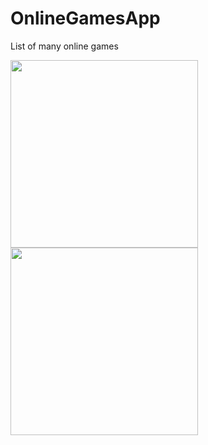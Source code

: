 # OnlineGamesApp
List of many online games


<p float="left">
  <img src="https://github.com/salvator627/OnlineGamesApp/assets/57354073/a7f90978-24be-4c0b-bddd-d6c42ba90b6a)https://github.com/salvator627/OnlineGamesApp/assets/57354073/a7f90978-24be-4c0b-bddd-d6c42ba90b6a" width="300" />
  <img src="https://github.com/salvator627/OnlineGamesApp/assets/57354073/a7f90978-24be-4c0b-bddd-d6c42ba90b6a)https://github.com/salvator627/OnlineGamesApp/assets/57354073/a7f90978-24be-4c0b-bddd-d6c42ba90b6a" width="300" /> 
</p>


